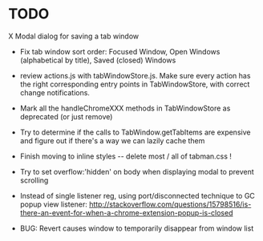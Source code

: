 # TODO

X Modal dialog for saving a tab window

- Fix tab window sort order: Focused Window, Open Windows (alphabetical by title), Saved (closed) Windows

- review actions.js with tabWindowStore.js.  Make sure every action has the right corresponding entry points in TabWindowStore, with correct change notifications.

- Mark all the handleChromeXXX methods in TabWindowStore as deprecated (or just remove)

- Try to determine if the calls to TabWindow.getTabItems are expensive and figure out if there's a way we can
  lazily cache them

- Finish moving to inline styles -- delete most / all of tabman.css !

- Try to set overflow:'hidden' on body when displaying modal to prevent scrolling

- Instead of single listener reg, using port/disconnected technique to GC popup view listener:
  http://stackoverflow.com/questions/15798516/is-there-an-event-for-when-a-chrome-extension-popup-is-closed

- BUG: Revert causes window to temporarily disappear from window list  